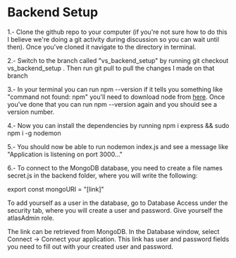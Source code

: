 # Backend Setup

1.- Clone the github repo to your computer (if you're not sure how to do this I believe we're doing a git activity during discussion so you can wait until then). Once you've cloned it navigate to the directory in terminal.

2.- Switch to the branch called "vs_backend_setup" by running git checkout vs_backend_setup . Then run git pull to pull the changes I made on that branch

3.- In your terminal you can run npm --version if it tells you something like "command not found: npm" you'll need to download node from [here](https://nodejs.org/en/download/). Once you've done that you can run npm --version again and you should see a version number.

4.- Now you can install the dependencies by running npm i express && sudo npm i -g nodemon

5.- You should now be able to run nodemon index.js and see a message like "Application is listening on port 3000..."

6.- To connect to the MongoDB database, you need to create a file names secret.js in the backend folder, where you will write the following:

export const mongoURI = "[link]"

To add yourself as a user in the database, go to Database Access under the security tab, where you will create a user and password. Give yourself the atlasAdmin role.

The link can be retrieved from MongoDB. In the Database window, select Connect -> Connect your application. This link has user and password fields you need to fill out with your created user and password.